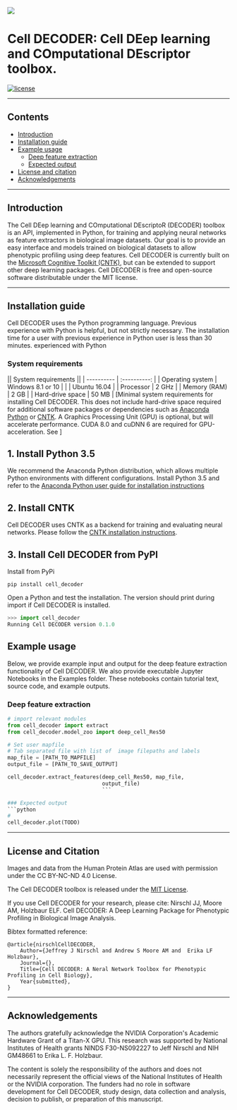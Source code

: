 [<img src="https://raw.githubusercontent.com/jnirschl/cell_decoder/logo_lg.png">](https://github.com/jnirschl/cell_decoder)

# Cell DECODER: Cell DEep learning and COmputational DEscriptor toolbox.

[![license](https://img.shields.io/github/license/mashape/apistatus.svg?maxAge=2592000)](TODO--add_url/blob/master/LICENSE)

------------------
## Contents
* [Introduction](##introduction)
* [Installation guide](##installation-guide)
* [Example usage](##example-usage)
  * [Deep feature extraction](###deep-feature-extraction)
  * [Expected output](###expected-output)
* [License and citation](##license-and-citation)
* [Acknowledgements](##acknowledgements)

------------------
## Introduction
The Cell DEep learning and COmputational DEscriptoR (DECODER) toolbox is an API, implemented in Python, for training and applying neural networks as feature extractors in biological image datasets. Our goal is to provide an easy interface and models trained on biological datasets to allow phenotypic profiling using deep features. Cell DECODER is currently built on the [Microsoft Cognitive Toolkit (CNTK)](https://github.com/Microsoft/CNTK), but can be extended to support other deep learning packages. Cell DECODER is free and open-source software distributable under the MIT license.

------------------
## Installation guide
Cell DECODER uses the Python programming language. Previous experience with Python is helpful, but not strictly necessary. The installation time for a user with previous experience in Python user is less than 30 minutes. experienced with Python

### System requirements
||         System requirements           ||
| ----------          | :----------:      |
| Operating system    | Windows 8.1 or 10 |
|                     | Ubuntu 16.04      |
| Processor           | 2 GHz             |
| Memory (RAM)        | 2 GB              |
| Hard-drive space    | 50 MB             |
[Minimal system requirements for installing Cell DECODER. This does not include hard-drive space required for additional software packages or dependencies such as [Anaconda Python](https://conda.io/docs/user-guide/install/index.html) or [CNTK](https://docs.microsoft.com/en-us/cognitive-toolkit/Setup-CNTK-on-your-machine). A Graphics Processing Unit (GPU) is optional, but will accelerate performance. CUDA 8.0 and cuDNN 6 are required for GPU-acceleration. See ]

## 1. Install Python 3.5
We recommend the Anaconda Python distribution, which allows multiple Python environments with different configurations. Install Python 3.5 and refer to the [Anaconda Python user guide for installation instructions](https://conda.io/docs/user-guide/install/index.html)

## 2. Install CNTK
Cell DECODER uses CNTK as a backend for training and evaluating neural networks. Please follow the [CNTK installation instructions](https://docs.microsoft.com/en-us/cognitive-toolkit/Setup-CNTK-on-your-machine). 


## 3. Install Cell DECODER from PyPI
Install from PyPi
```
pip install cell_decoder
```

Open a Python and test the installation. The version should print during import if Cell DECODER is installed.
```python
>>> import cell_decoder
Running Cell DECODER version 0.1.0
```


## Example usage
Below, we provide example input and output for the deep feature extraction functionality of Cell DECODER. We also provide executable Jupyter Notebooks in the Examples folder. These notebooks contain tutorial text, source code, and example outputs.

### Deep feature extraction
```python
# import relevant modules
from cell_decoder import extract 
from cell_decoder.model_zoo import deep_cell_Res50

# Set user mapfile 
# Tab separated file with list of  image filepaths and labels
map_file = [PATH_TO_MAPFILE]
output_file = [PATH_TO_SAVE_OUTPUT]

cell_decoder.extract_features(deep_cell_Res50, map_file,
                              output_file)
                              ```

### Expected output
```python
# 
cell_decoder.plot(TODO)
```


------------------
## License and Citation
Images and data from the Human Protein Atlas are used with permission under the CC BY-NC-ND 4.0 License.

The Cell DECODER toolbox is released under the [MIT License](https://opensource.org/licenses/MIT).

If you use Cell DECODER for your research, please cite:
Nirschl JJ, Moore AM, Holzbaur ELF. Cell DECODER: A Deep Learning
Package for Phenotypic Profiling in Biological Image Analysis.

Bibtex formatted reference:
```text
@article{nirschlCellDECODER,
    Author={Jeffrey J Nirschl and Andrew S Moore AM and  Erika LF Holzbaur},
    Journal={},
    Title={Cell DECODER: A Neral Network Toolbox for Phenotypic Profiling in Cell Biology},
    Year{submitted},
}
```

------------------
## Acknowledgements
The authors gratefully acknowledge the NVIDIA Corporation's Academic Hardware Grant of a Titan-X GPU. This research was supported by National Institutes of Health grants NINDS F30-NS092227 to Jeff Nirschl and NIH GM48661 to Erika L. F. Holzbaur.

The content is solely the responsibility of the authors and does not necessarily represent the official views of the National Institutes of Health or the NVIDIA corporation. The funders had no role in software development for Cell DECODER, study design, data collection and analysis, decision to publish, or preparation of this manuscript.
